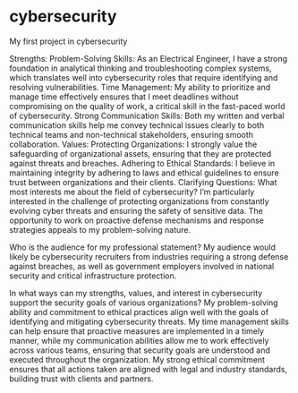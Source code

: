 # cybersecurity
My first project in cybersecurity

Strengths:
Problem-Solving Skills: As an Electrical Engineer, I have a strong foundation in analytical thinking and troubleshooting complex systems, which translates well into cybersecurity roles that require identifying and resolving vulnerabilities.
Time Management: My ability to prioritize and manage time effectively ensures that I meet deadlines without compromising on the quality of work, a critical skill in the fast-paced world of cybersecurity.
Strong Communication Skills: Both my written and verbal communication skills help me convey technical issues clearly to both technical teams and non-technical stakeholders, ensuring smooth collaboration.
Values:
Protecting Organizations: I strongly value the safeguarding of organizational assets, ensuring that they are protected against threats and breaches.
Adhering to Ethical Standards: I believe in maintaining integrity by adhering to laws and ethical guidelines to ensure trust between organizations and their clients.
Clarifying Questions:
What most interests me about the field of cybersecurity? I’m particularly interested in the challenge of protecting organizations from constantly evolving cyber threats and ensuring the safety of sensitive data. The opportunity to work on proactive defense mechanisms and response strategies appeals to my problem-solving nature.

Who is the audience for my professional statement? My audience would likely be cybersecurity recruiters from industries requiring a strong defense against breaches, as well as government employers involved in national security and critical infrastructure protection.

In what ways can my strengths, values, and interest in cybersecurity support the security goals of various organizations? My problem-solving ability and commitment to ethical practices align well with the goals of identifying and mitigating cybersecurity threats. My time management skills can help ensure that proactive measures are implemented in a timely manner, while my communication abilities allow me to work effectively across various teams, ensuring that security goals are understood and executed throughout the organization. My strong ethical commitment ensures that all actions taken are aligned with legal and industry standards, building trust with clients and partners.
